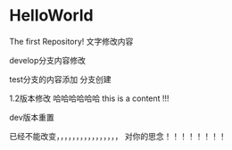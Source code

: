 # HelloWorld
The first Repository!
文字修改内容

develop分支内容修改

test分支的内容添加
分支创建

1.2版本修改 哈哈哈哈哈哈 this is a content !!!

dev版本重置

已经不能改变，，，，，，，，，，，，，，，， 对你的思念！！！！！！！！